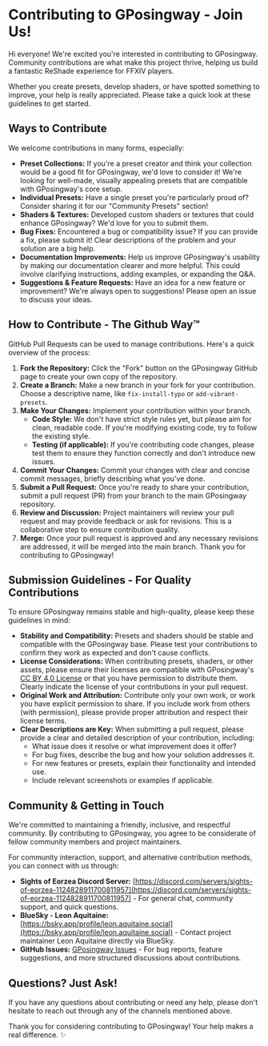 # Contributing to GPosingway - Join Us!

Hi everyone! We're excited you're interested in contributing to GPosingway.  Community contributions are what make this project thrive, helping us build a fantastic ReShade experience for FFXIV players.

Whether you create presets, develop shaders, or have spotted something to improve, your help is really appreciated. Please take a quick look at these guidelines to get started.

## Ways to Contribute

We welcome contributions in many forms, especially:

*   **Preset Collections:**  If you're a preset creator and think your collection would be a good fit for GPosingway, we'd love to consider it! We're looking for well-made, visually appealing presets that are compatible with GPosingway's core setup.
*   **Individual Presets:**  Have a single preset you're particularly proud of?  Consider sharing it for our "Community Presets" section!
*   **Shaders & Textures:**  Developed custom shaders or textures that could enhance GPosingway?  We'd love for you to submit them.
*   **Bug Fixes:**  Encountered a bug or compatibility issue?  If you can provide a fix, please submit it! Clear descriptions of the problem and your solution are a big help.
*   **Documentation Improvements:**  Help us improve GPosingway's usability by making our documentation clearer and more helpful. This could involve clarifying instructions, adding examples, or expanding the Q\&A.
*   **Suggestions & Feature Requests:**  Have an idea for a new feature or improvement?  We're always open to suggestions! Please open an issue to discuss your ideas.

## How to Contribute - The Github Way™️

GitHub Pull Requests can be used to manage contributions. Here's a quick overview of the process:

1.  **Fork the Repository:**  Click the "Fork" button on the GPosingway GitHub page to create your own copy of the repository.
2.  **Create a Branch:**  Make a new branch in your fork for your contribution. Choose a descriptive name, like `fix-install-typo` or `add-vibrant-presets`.
3.  **Make Your Changes:**  Implement your contribution within your branch.
    *   **Code Style:**  We don't have strict style rules yet, but please aim for clean, readable code. If you're modifying existing code, try to follow the existing style.
    *   **Testing (if applicable):**  If you're contributing code changes, please test them to ensure they function correctly and don't introduce new issues.
4.  **Commit Your Changes:**  Commit your changes with clear and concise commit messages, briefly describing what you've done.
5.  **Submit a Pull Request:**  Once you're ready to share your contribution, submit a pull request (PR) from your branch to the main GPosingway repository.
6.  **Review and Discussion:**  Project maintainers will review your pull request and may provide feedback or ask for revisions. This is a collaborative step to ensure contribution quality.
7.  **Merge:**  Once your pull request is approved and any necessary revisions are addressed, it will be merged into the main branch.  Thank you for contributing to GPosingway!

## Submission Guidelines - For Quality Contributions

To ensure GPosingway remains stable and high-quality, please keep these guidelines in mind:

*   **Stability and Compatibility:**  Presets and shaders should be stable and compatible with the GPosingway base.  Please test your contributions to confirm they work as expected and don't cause conflicts.
*   **License Considerations:**  When contributing presets, shaders, or other assets, please ensure their licenses are compatible with GPosingway's [CC BY 4.0 License](http://creativecommons.org/licenses/by/4.0/?ref=chooser-v1) or that you have permission to distribute them.  Clearly indicate the license of your contributions in your pull request.
*   **Original Work and Attribution:**  Contribute only your own work, or work you have explicit permission to share. If you include work from others (with permission), please provide proper attribution and respect their license terms.
*   **Clear Descriptions are Key:**  When submitting a pull request, please provide a clear and detailed description of your contribution, including:
    *   What issue does it resolve or what improvement does it offer?
    *   For bug fixes, describe the bug and how your solution addresses it.
    *   For new features or presets, explain their functionality and intended use.
    *   Include relevant screenshots or examples if applicable.

## Community & Getting in Touch

We're committed to maintaining a friendly, inclusive, and respectful community. By contributing to GPosingway, you agree to be considerate of fellow community members and project maintainers.

For community interaction, support, and alternative contribution methods, you can connect with us through:

*   **Sights of Eorzea Discord Server:** [https://discord.com/servers/sights-of-eorzea-1124828911700811957](https://discord.com/servers/sights-of-eorzea-1124828911700811957) -  For general chat, community support, and quick questions.
*   **BlueSky - Leon Aquitaine:** [https://bsky.app/profile/leon.aquitaine.social](https://bsky.app/profile/leon.aquitaine.social) -  Contact project maintainer Leon Aquitaine directly via BlueSky.
*   **GitHub Issues:** [GPosingway Issues](https://github.com/GPosingway/GPosingway/issues) -  For bug reports, feature suggestions, and more structured discussions about contributions.

## Questions? Just Ask!

If you have any questions about contributing or need any help, please don't hesitate to reach out through any of the channels mentioned above.

Thank you for considering contributing to GPosingway! Your help makes a real difference. ✨
